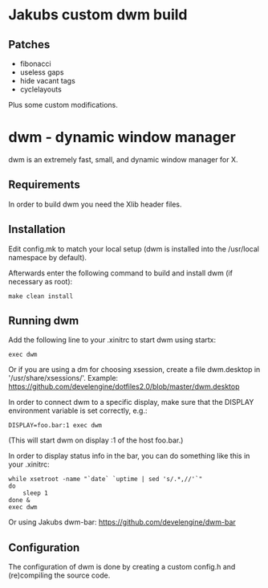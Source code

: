 # Jakubs custom dwm build

## Patches
- fibonacci
- useless gaps
- hide vacant tags
- cyclelayouts

Plus some custom modifications.


# dwm - dynamic window manager
dwm is an extremely fast, small, and dynamic window manager for X.

## Requirements
In order to build dwm you need the Xlib header files.


## Installation
Edit config.mk to match your local setup (dwm is installed into
the /usr/local namespace by default).

Afterwards enter the following command to build and install dwm (if
necessary as root):
```
make clean install
```

## Running dwm
Add the following line to your .xinitrc to start dwm using startx:
```
exec dwm
```
Or if you are using a dm for choosing xsession, create a file dwm.desktop in '/usr/share/xsessions/'.
Example:
https://github.com/develengine/dotfiles2.0/blob/master/dwm.desktop


In order to connect dwm to a specific display, make sure that
the DISPLAY environment variable is set correctly, e.g.:
```
DISPLAY=foo.bar:1 exec dwm
```
(This will start dwm on display :1 of the host foo.bar.)

In order to display status info in the bar, you can do something
like this in your .xinitrc:
```
while xsetroot -name "`date` `uptime | sed 's/.*,//'`"
do
    sleep 1
done &
exec dwm
```
Or using Jakubs dwm-bar:
https://github.com/develengine/dwm-bar


Configuration
-------------
The configuration of dwm is done by creating a custom config.h
and (re)compiling the source code.
